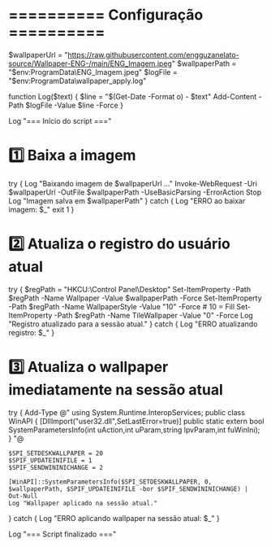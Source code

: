 # ========== Configuração ==========
$wallpaperUrl = "https://raw.githubusercontent.com/engguzanelato-source/Wallpaper-ENG-/main/ENG_Imagem.jpeg"
$wallpaperPath = "$env:ProgramData\ENG_Imagem.jpeg"
$logFile = "$env:ProgramData\wallpaper_apply.log"

function Log($text) {
    $line = "$(Get-Date -Format o) - $text"
    Add-Content -Path $logFile -Value $line -Force
}

Log "=== Início do script ==="

# 1️⃣ Baixa a imagem
try {
    Log "Baixando imagem de $wallpaperUrl ..."
    Invoke-WebRequest -Uri $wallpaperUrl -OutFile $wallpaperPath -UseBasicParsing -ErrorAction Stop
    Log "Imagem salva em $wallpaperPath"
}
catch {
    Log "ERRO ao baixar imagem: $_"
    exit 1
}

# 2️⃣ Atualiza o registro do usuário atual
try {
    $regPath = "HKCU:\Control Panel\Desktop"
    Set-ItemProperty -Path $regPath -Name Wallpaper -Value $wallpaperPath -Force
    Set-ItemProperty -Path $regPath -Name WallpaperStyle -Value "10" -Force   # 10 = Fill
    Set-ItemProperty -Path $regPath -Name TileWallpaper -Value "0" -Force
    Log "Registro atualizado para a sessão atual."
}
catch {
    Log "ERRO atualizando registro: $_"
}

# 3️⃣ Atualiza o wallpaper imediatamente na sessão atual
try {
    Add-Type @"
using System.Runtime.InteropServices;
public class WinAPI {
    [DllImport("user32.dll",SetLastError=true)]
    public static extern bool SystemParametersInfo(int uAction,int uParam,string lpvParam,int fuWinIni);
}
"@

    $SPI_SETDESKWALLPAPER = 20
    $SPIF_UPDATEINIFILE = 1
    $SPIF_SENDWININICHANGE = 2

    [WinAPI]::SystemParametersInfo($SPI_SETDESKWALLPAPER, 0, $wallpaperPath, $SPIF_UPDATEINIFILE -bor $SPIF_SENDWININICHANGE) | Out-Null
    Log "Wallpaper aplicado na sessão atual."
}
catch {
    Log "ERRO aplicando wallpaper na sessão atual: $_"
}

Log "=== Script finalizado ==="
